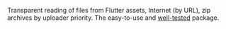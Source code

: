 Transparent reading of files from Flutter assets, Internet (by URL), zip archives by uploader priority.
The easy-to-use and [well-tested](https://github.com/{{owner_id}}/{{project_id}}/tree/master/test) package.
